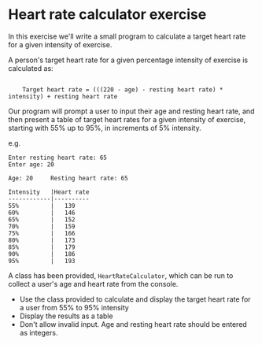 # Heart rate calculator exercise

In this exercise we'll write a small program to calculate a target heart rate for a given intensity of exercise.

A person's target heart rate for a given percentage intensity of exercise is calculated as:

```

    Target heart rate = (((220 - age) - resting heart rate) * intensity) + resting heart rate 

```

Our program will prompt a user to input their age and resting heart rate, and then present a table of target heart rates for a given intensity of exercise, starting with 55% up to 95%, in increments of 5% intensity.

e.g.

```
Enter resting heart rate: 65
Enter age: 20

Age: 20     Resting heart rate: 65

Intensity	|Heart rate
------------|----------
55%			|	139
60%			|	146
65%			|	152
70%			|	159
75%			|	166
80%			|	173
85%			|	179
90%			|	186
95%			|	193

```

A class has been provided, `HeartRateCalculator`, which can be run to collect a user's age and heart rate from the console.
 
 * Use the class provided to calculate and display the target heart rate for a user from 55% to 95% intensity
 * Display the results as a table
 * Don't allow invalid input. Age and resting heart rate should be entered as integers.
